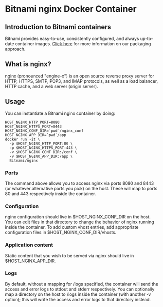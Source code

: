# Bitnami nginx Docker Container

## Introduction to Bitnami containers
Bitnami provides easy-to-use, consistently configured, and always up-to-date container images.  [Click here](https://bitnami.com) for more information on our packaging approach.

## What is nginx?
nginx (pronounced "engine-x") is an open source reverse proxy server for HTTP, HTTPS, SMTP, POP3, and IMAP protocols, as well as a load balancer, HTTP cache, and a web server (origin server).

## Usage
You can instantiate a Bitnami nginx container by doing:

```
HOST_NGINX_HTTP_PORT=8080
HOST_NGINX_HTTPS_PORT=8443
HOST_NGINX_CONF_DIR=`pwd`/nginx_conf
HOST_NGINX_APP_DIR=`pwd`/app
docker run -it \
  -p $HOST_NGINX_HTTP_PORT:80 \
  -p $HOST_NGINX_HTTPS_PORT:443 \
  -v $HOST_NGINX_CONF_DIR:/conf \
  -v $HOST_NGINX_APP_DIR:/app \
  Bitnami/nginx
```

### Ports
The command above allows you to access nginx via ports 8080 and 8443 (or whatever alternative ports you pick) on the host.  These will map to ports 80 and 443 respectively inside the container.

### Configuration
nginx configuration should live in $HOST_NGINX_CONF_DIR on the host.  You can edit files in that directory to change the behavior of nginx running inside the container. To add custom vhost entries, add appropriate configuration files in $HOST_NGINX_CONF_DIR/vhosts.

### Application content
Static content that you wish to be served via nginx should live in $HOST_NGINX_APP_DIR.

### Logs
By default, without a mapping for /logs specified, the container will send the access and error logs to stdout and stderr respectively. You can optionally map a directory on the host to /logs inside the container (with another -v option); this will write the access and error logs to that directory instead.
